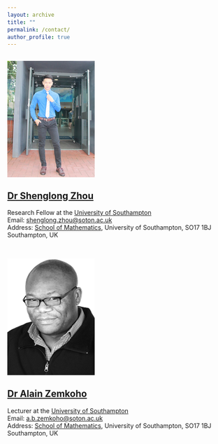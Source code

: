 ```yaml
---
layout: archive
title: ""   
permalink: /contact/
author_profile: true
---
```


![Dr Shenglong Zhou](/images/slzhou.jpg) <br>  <br>
[Dr Shenglong Zhou](https://shenglongzhou.github.io) 
---
Research Fellow at the [University of Southampton](https://www.southampton.ac.uk/) <br> 
Email: shenglong.zhou@soton.ac.uk <br> 
Address: [School of Mathematics](https://www.southampton.ac.uk/maths), University of Southampton,  SO17 1BJ Southampton, UK <br> <br>

![Dr Alain Zemkoho](/images/zem.png) <br> <br>
[Dr Alain Zemkoho](http://www.southampton.ac.uk/~abz1e14/)
---
Lecturer at the [University of Southampton](https://www.southampton.ac.uk/) <br>
Email: a.b.zemkoho@soton.ac.uk <br> 
Address: [School of Mathematics](https://www.southampton.ac.uk/maths),  University of Southampton, SO17 1BJ Southampton, UK
